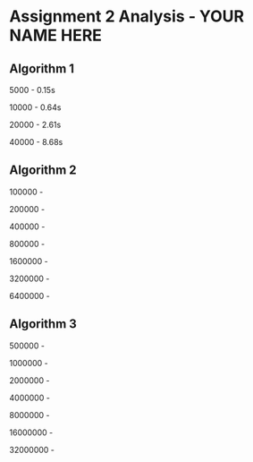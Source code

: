 # Assignment 2 Analysis - YOUR NAME HERE

## Algorithm 1

5000 - 0.15s

10000 - 0.64s

20000 - 2.61s

40000 - 8.68s

## Algorithm 2

100000 - 

200000 - 

400000 - 

800000 - 

1600000 - 

3200000 - 

6400000 - 

## Algorithm 3

500000 - 

1000000 - 

2000000 - 

4000000 - 

8000000 - 

16000000 - 

32000000 - 
